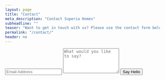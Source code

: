 ```yaml
---
layout: page
title: "Contact"
meta_description: "Contact Superia Homes"
subheadline: ""
teaser: "Want to get in touch with us? Please use the contact form below."
permalink: "/contact/"
header: no
---
```


<div class="panel">
<!-- <iframe width="100%" height="650" frameborder="0" scrolling="no" src="https://phlowmedia.wufoo.com/embed/z7x3k1/"></iframe>
-->
  <form action="https://formspree.io/superiahomes@gmail.com" method="POST" class="form-stacked form-light">
    <input type="text" name="email" class="input mobile-block" placeholder="Email Address">
    <textarea type="text" name="content" class="input mobile-block" rows="5" placeholder="What would you like to say?"></textarea>
    <input type="submit" class="button button-blue button-big mobile-block" value="Say Hello">
  </form>
</div>

<sub>
    <!-- Pssst! If you need a fabulous contact form for your website, I suggest you use [Formspree][1]. -->
</sub>


 [1]: https://formspree.io/

